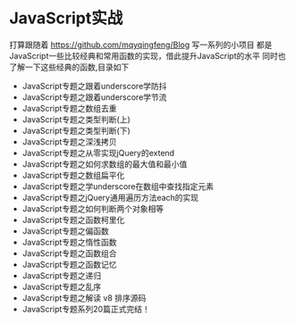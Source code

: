 # JavaScript实战
打算跟随着 https://github.com/mqyqingfeng/Blog 写一系列的小项目
都是JavaScript一些比较经典和常用函数的实现，借此提升JavaScript的水平
同时也了解一下这些经典的函数,目录如下

- JavaScript专题之跟着underscore学防抖
- JavaScript专题之跟着underscore学节流
- JavaScript专题之数组去重
- JavaScript专题之类型判断(上)
- JavaScript专题之类型判断(下)
- JavaScript专题之深浅拷贝
- JavaScript专题之从零实现jQuery的extend
- JavaScript专题之如何求数组的最大值和最小值
- JavaScript专题之数组扁平化
- JavaScript专题之学underscore在数组中查找指定元素
- JavaScript专题之jQuery通用遍历方法each的实现
- JavaScript专题之如何判断两个对象相等
- JavaScript专题之函数柯里化
- JavaScript专题之偏函数
- JavaScript专题之惰性函数
- JavaScript专题之函数组合
- JavaScript专题之函数记忆
- JavaScript专题之递归
- JavaScript专题之乱序
- JavaScript专题之解读 v8 排序源码
- JavaScript专题系列20篇正式完结！
